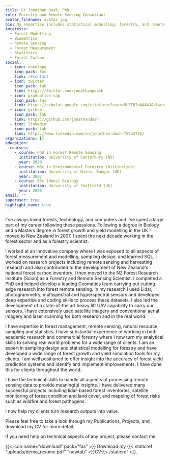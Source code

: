 ```yaml
---
title: Dr Jonathan Dash, PhD
role: Forestry and Remote Sensing Consultant
avatar_filename: avatar.jpg
bio: My expertise includes statistical modelling, forestry, and remote sensing.
interests:
  - Forest Modelling
  - Biometrics
  - Remote Sensing
  - Forest Measurement
  - Statistics
  - Forest Carbon
social:
  - icon: envelope
    icon_pack: fas
    link: /#contact
  - icon: twitter
    icon_pack: fab
    link: https://twitter.com/jonathanpdash
  - icon: graduation-cap
    icon_pack: fas
    link: https://scholar.google.com/citations?user=MLZTHIoAAAAJ&hl=en
  - icon: github
    icon_pack: fab
    link: https://github.com/jonathandash
  - icon: linkedin
    icon_pack: fab
    link: https://www.linkedin.com/in/jonathan-dash-759b2725/
organizations: []
education:
  courses:
    - course: PhD in Forest Remote Sensing
      institution: University of Canterbury (NZ)
      year: 2020
    - course: MSc in Environmental Forestry (Distinction)
      institution: University of Wales, Bangor (UK)
      year: 2007
    - course: BSc (Hons) Biology
      institution: University of Sheffield (UK)
      year: 2005
email: ""
superuser: true
highlight_name: true
---
```


I've always loved forests, technology, and computers and I've spent a large part of my career following these passions. Following a degree in Biology and a Masters degree in forest growth and yield modelling in the UK I moved to New Zealand in 2007. I spent the next decade working in the forest sector and as a forestry scientist. 

I worked at an innovative company where I was exposed to all aspects of forest measurement and modelling, sampling design, and learned SQL. I worked on research projects including remote sensing and harvesting research and also contributed to the development of New Zealand's national forest carbon inventory. I then moved to the NZ Forest Research Institute (Scion) as a Forestry and Remote Sensing Scientist. I completed a PhD and helped develop a leading Geomatics team carrying out cutting edge research into forest remote sensing. In my research I used Lidar, photogrammetry, multispectral and hyperspectral sensors and developed deep expertise and coding skills to process these datasets. I also led the development of a state-of-the art heavy lift UAV capability to carry our sensors. I have extensively used satellite imagery and conventional aerial imagery and laser scanning for both research and in the real world.    

I have expertise in forest management, remote sensing, natural resource sampling and statistics. I have substantial experience of working in both academic research and commercial forestry where I now turn my analytical skills to solving real world problems for a wide range of clients. I am an expert in sampling design and statistical modelling for forestry and have developed a wide range of forest growth and yield simulation tools for my clients. I am well positioned to offer insight into the accuracy of forest yield prediction systems and identify and implement improvements. I have done this for clients throughout the world. 

I have the technical skills to handle all aspects of processing remote sensing data to provide meaningful insights. I have delivered many successful projects including lidar-based forest inventories, satellite monitoring of forest condition and land cover, and mapping of forest risks such as wildfire and forest pathogens. 

I now help my clients turn research outputs into value. 

Please feel free to take a look through my Publications, Projects, and download my CV for more detail.

If you need help on technical aspects of any project, please contact me.



{{< icon name="download" pack="fas" >}} Download my {{< staticref "uploads/demo_resume.pdf" "newtab" >}}CV{{< /staticref >}}.
